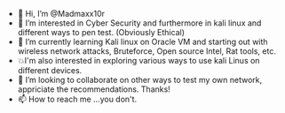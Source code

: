 - 👋 Hi, I’m @Madmaxx10r
- 👀 I’m interested in Cyber Security and furthermore in kali linux and different ways to pen test. (Obviously Ethical)
- 🌱 I’m currently learning Kali linux on Oracle VM and starting out with wireless network attacks, Bruteforce, Open source Intel, Rat tools, etc. 
- 💥I'm also interested in exploring various ways to use kali Linus on different devices.
- 💞️ I’m looking to collaborate on other ways to test my own network, appriciate the recommendations. Thanks!
- 📫 How to reach me ...you don't. 

<!---
Madmaxx10r/Madmaxx10r is a ✨ special ✨ repository because its `README.md` (this file) appears on your GitHub profile.
You can click the Preview link to take a look at your changes.
--->
